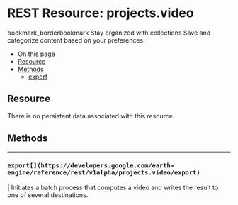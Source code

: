  
#  REST Resource: projects.video 
bookmark_borderbookmark Stay organized with collections  Save and categorize content based on your preferences. 
  * On this page
  * [Resource](https://developers.google.com/earth-engine/reference/rest/v1alpha/projects.video#resource)
  * [Methods](https://developers.google.com/earth-engine/reference/rest/v1alpha/projects.video#methods)
    * [export](https://developers.google.com/earth-engine/reference/rest/v1alpha/projects.video#export)


## Resource
There is no persistent data associated with this resource.
## Methods  
---  
### `export[](https://developers.google.com/earth-engine/reference/rest/v1alpha/projects.video/export)`
|  Initiates a batch process that computes a video and writes the result to one of several destinations.  
